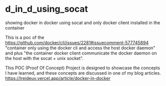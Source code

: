 # d_in_d_using_socat
showing docker in docker using socat and only docker client installed in the container

This is a poc of the 
https://github.com/docker/cli/issues/2281#issuecomment-577745894
"container only using the docker cli and access the host docker daemon"
and plus "the container docker client communicate the docker daemon on the host with the socat + unix socket".

This POC (Proof Of Concept) Project is designed to showcase the concepts I have learned, and these concepts are discussed in one of my blog articles.
https://lreideuv.vercel.app/article/docker-in-docker




